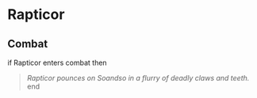 # Rapticor


## Combat

if Rapticor enters combat  then


>*Rapticor pounces on Soandso in a flurry of deadly claws and teeth.*
end
